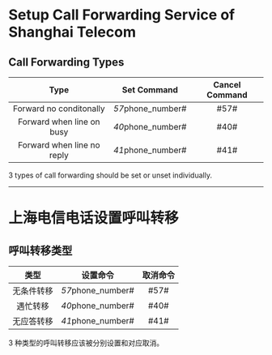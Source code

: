 # Setup Call Forwarding Service of Shanghai Telecom

## Call Forwarding Types

| Type | Set Command | Cancel Command |
| :--: | :--: | :--: |
| Forward no conditonally | *57*phone_number# | #57# |
| Forward when line on busy | *40*phone_number# | #40# |
| Forward when line no reply | *41*phone_number# | #41# |

3 types of call forwarding should be set or unset individually.

------

# 上海电信电话设置呼叫转移

## 呼叫转移类型

| 类型 | 设置命令 | 取消命令 |
| :--: | :--: | :--: |
| 无条件转移 | *57*phone_number# | #57# |
| 遇忙转移 | *40*phone_number# | #40# |
| 无应答转移 | *41*phone_number# | #41# |

3 种类型的呼叫转移应该被分别设置和对应取消。
